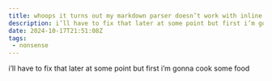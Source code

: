 ```yaml
---
title: whoops it turns out my markdown parser doesn’t work with inline links
description: i’ll have to fix that later at some point but first i’m gonna cook some food
date: 2024-10-17T21:51:08Z
tags:
 - nonsense
---
```


i’ll have to fix that later at some point but first i’m gonna cook some food